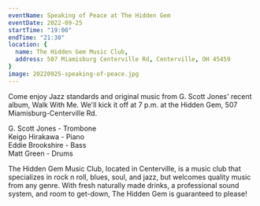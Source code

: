 ```yaml
---
eventName: Speaking of Peace at The Hidden Gem
eventDate: 2022-09-25
startTime: "19:00"
endTime: "21:30"
location: {
  name: The Hidden Gem Music Club,
  address: 507 Miamisburg Centerville Rd, Centerville, OH 45459
}
image: 20220925-speaking-of-peace.jpg
---
```


Come enjoy Jazz standards and original music from G. Scott Jones' recent album, Walk With Me. We'll kick it off at 7 p.m. at the Hidden Gem, 507 Miamisburg-Centerville Rd.

G. Scott Jones - Trombone  
Keigo Hirakawa - Piano  
Eddie Brookshire - Bass  
Matt Green - Drums

The Hidden Gem Music Club, located in Centerville, is a music club that specializes in rock n roll, blues, soul, and jazz, but welcomes quality music from any genre. With fresh naturally made drinks, a professional sound system, and room to get-down, The Hidden Gem is guaranteed to please!
